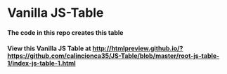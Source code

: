 # Vanilla JS-Table
#### The code in this repo creates this table
#### View this Vanilla JS Table at http://htmlpreview.github.io/?https://github.com/calincionca35/JS-Table/blob/master/root-js-table-1/index-js-table-1.html

